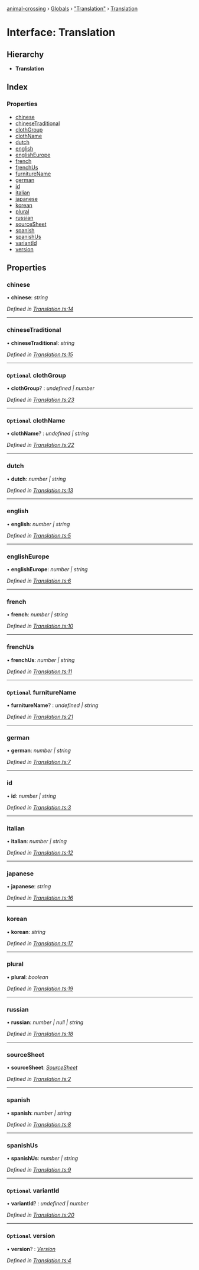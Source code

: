 [animal-crossing](../README.md) › [Globals](../globals.md) › ["Translation"](../modules/_translation_.md) › [Translation](_translation_.translation.md)

# Interface: Translation

## Hierarchy

* **Translation**

## Index

### Properties

* [chinese](_translation_.translation.md#chinese)
* [chineseTraditional](_translation_.translation.md#chinesetraditional)
* [clothGroup](_translation_.translation.md#optional-clothgroup)
* [clothName](_translation_.translation.md#optional-clothname)
* [dutch](_translation_.translation.md#dutch)
* [english](_translation_.translation.md#english)
* [englishEurope](_translation_.translation.md#englisheurope)
* [french](_translation_.translation.md#french)
* [frenchUs](_translation_.translation.md#frenchus)
* [furnitureName](_translation_.translation.md#optional-furniturename)
* [german](_translation_.translation.md#german)
* [id](_translation_.translation.md#id)
* [italian](_translation_.translation.md#italian)
* [japanese](_translation_.translation.md#japanese)
* [korean](_translation_.translation.md#korean)
* [plural](_translation_.translation.md#plural)
* [russian](_translation_.translation.md#russian)
* [sourceSheet](_translation_.translation.md#sourcesheet)
* [spanish](_translation_.translation.md#spanish)
* [spanishUs](_translation_.translation.md#spanishus)
* [variantId](_translation_.translation.md#optional-variantid)
* [version](_translation_.translation.md#optional-version)

## Properties

###  chinese

• **chinese**: *string*

*Defined in [Translation.ts:14](https://github.com/Norviah/animal-crossing/blob/e8c2f7d/module/types/Translation.ts#L14)*

___

###  chineseTraditional

• **chineseTraditional**: *string*

*Defined in [Translation.ts:15](https://github.com/Norviah/animal-crossing/blob/e8c2f7d/module/types/Translation.ts#L15)*

___

### `Optional` clothGroup

• **clothGroup**? : *undefined | number*

*Defined in [Translation.ts:23](https://github.com/Norviah/animal-crossing/blob/e8c2f7d/module/types/Translation.ts#L23)*

___

### `Optional` clothName

• **clothName**? : *undefined | string*

*Defined in [Translation.ts:22](https://github.com/Norviah/animal-crossing/blob/e8c2f7d/module/types/Translation.ts#L22)*

___

###  dutch

• **dutch**: *number | string*

*Defined in [Translation.ts:13](https://github.com/Norviah/animal-crossing/blob/e8c2f7d/module/types/Translation.ts#L13)*

___

###  english

• **english**: *number | string*

*Defined in [Translation.ts:5](https://github.com/Norviah/animal-crossing/blob/e8c2f7d/module/types/Translation.ts#L5)*

___

###  englishEurope

• **englishEurope**: *number | string*

*Defined in [Translation.ts:6](https://github.com/Norviah/animal-crossing/blob/e8c2f7d/module/types/Translation.ts#L6)*

___

###  french

• **french**: *number | string*

*Defined in [Translation.ts:10](https://github.com/Norviah/animal-crossing/blob/e8c2f7d/module/types/Translation.ts#L10)*

___

###  frenchUs

• **frenchUs**: *number | string*

*Defined in [Translation.ts:11](https://github.com/Norviah/animal-crossing/blob/e8c2f7d/module/types/Translation.ts#L11)*

___

### `Optional` furnitureName

• **furnitureName**? : *undefined | string*

*Defined in [Translation.ts:21](https://github.com/Norviah/animal-crossing/blob/e8c2f7d/module/types/Translation.ts#L21)*

___

###  german

• **german**: *number | string*

*Defined in [Translation.ts:7](https://github.com/Norviah/animal-crossing/blob/e8c2f7d/module/types/Translation.ts#L7)*

___

###  id

• **id**: *number | string*

*Defined in [Translation.ts:3](https://github.com/Norviah/animal-crossing/blob/e8c2f7d/module/types/Translation.ts#L3)*

___

###  italian

• **italian**: *number | string*

*Defined in [Translation.ts:12](https://github.com/Norviah/animal-crossing/blob/e8c2f7d/module/types/Translation.ts#L12)*

___

###  japanese

• **japanese**: *string*

*Defined in [Translation.ts:16](https://github.com/Norviah/animal-crossing/blob/e8c2f7d/module/types/Translation.ts#L16)*

___

###  korean

• **korean**: *string*

*Defined in [Translation.ts:17](https://github.com/Norviah/animal-crossing/blob/e8c2f7d/module/types/Translation.ts#L17)*

___

###  plural

• **plural**: *boolean*

*Defined in [Translation.ts:19](https://github.com/Norviah/animal-crossing/blob/e8c2f7d/module/types/Translation.ts#L19)*

___

###  russian

• **russian**: *number | null | string*

*Defined in [Translation.ts:18](https://github.com/Norviah/animal-crossing/blob/e8c2f7d/module/types/Translation.ts#L18)*

___

###  sourceSheet

• **sourceSheet**: *[SourceSheet](../enums/_translation_.sourcesheet.md)*

*Defined in [Translation.ts:2](https://github.com/Norviah/animal-crossing/blob/e8c2f7d/module/types/Translation.ts#L2)*

___

###  spanish

• **spanish**: *number | string*

*Defined in [Translation.ts:8](https://github.com/Norviah/animal-crossing/blob/e8c2f7d/module/types/Translation.ts#L8)*

___

###  spanishUs

• **spanishUs**: *number | string*

*Defined in [Translation.ts:9](https://github.com/Norviah/animal-crossing/blob/e8c2f7d/module/types/Translation.ts#L9)*

___

### `Optional` variantId

• **variantId**? : *undefined | number*

*Defined in [Translation.ts:20](https://github.com/Norviah/animal-crossing/blob/e8c2f7d/module/types/Translation.ts#L20)*

___

### `Optional` version

• **version**? : *[Version](../enums/_translation_.version.md)*

*Defined in [Translation.ts:4](https://github.com/Norviah/animal-crossing/blob/e8c2f7d/module/types/Translation.ts#L4)*
